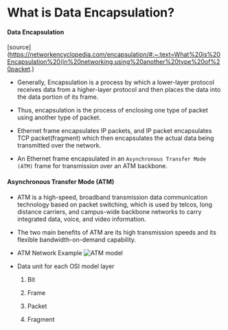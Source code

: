# What is Data Encapsulation?

#### Data Encapsulation
[source](https://networkencyclopedia.com/encapsulation/#:~:text=What%20is%20Encapsulation%20(in%20networking,using%20another%20type%20of%20packet.)

- Generally, Encapsulation is a process by which a lower-layer protocol receives data from a higher-layer protocol and then places the data into the data portion of its frame.

- Thus, encapsulation is the process of enclosing one type of packet using another type of packet.

- Ethernet frame encapsulates IP packets, and IP packet encapsulates TCP packet(fragment) which then encapsulates the actual data being transmitted over the network.

- An Ethernet frame encapsulated in an `Asynchronous Transfer Mode (ATM)` frame for transmission over an ATM backbone.

#### Asynchronous Transfer Mode (ATM)

- ATM is a high-speed, broadband transmission data communication technology based on packet switching, which is used by telcos, long distance carriers, and campus-wide backbone networks to carry integrated data, voice, and video information.

- The two main benefits of ATM are its high transmission speeds and its flexible bandwidth-on-demand capability.

- ATM Network Example
![ATM model](https://networkencyclopedia.com/wp-content/uploads/2019/08/atm-network.jpg)


- Data unit for each OSI model layer

    1. Bit

    2. Frame

    3. Packet

    4. Fragment
